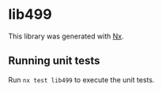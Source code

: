 # lib499

This library was generated with [Nx](https://nx.dev).

## Running unit tests

Run `nx test lib499` to execute the unit tests.
